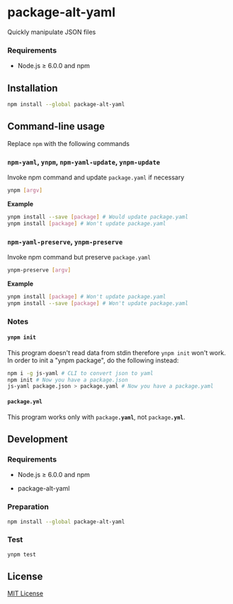 # package-alt-yaml
Quickly manipulate JSON files

### Requirements

* Node.js ≥ 6.0.0 and npm

## Installation

```bash
npm install --global package-alt-yaml
```

## Command-line usage
Replace `npm` with the following commands

### `npm-yaml`, `ynpm`, `npm-yaml-update`, `ynpm-update`
Invoke npm command and update `package.yaml` if necessary

```bash
ynpm [argv]
```

**Example**

```bash
ynpm install --save [package] # Would update package.yaml
ynpm install [package] # Won't update package.yaml
```

### `npm-yaml-preserve`, `ynpm-preserve`
Invoke npm command but preserve `package.yaml`

```bash
ynpm-preserve [argv]
```

**Example**

```bash
ynpm install [package] # Won't update package.yaml
ynpm install --save [package] # Won't update package.yaml
```

### Notes

#### `ynpm init`

This program doesn't read data from stdin therefore `ynpm init` won't work.
In order to init a "ynpm package", do the following instead:

```bash
npm i -g js-yaml # CLI to convert json to yaml
npm init # Now you have a package.json
js-yaml package.json > package.yaml # Now you have a package.yaml
```

#### `package.yml`

This program works only with <code>package<strong>.yaml</strong></code>,
not <code>package<strong>.yml</strong></code>.

## Development

### Requirements

* Node.js ≥ 6.0.0 and npm

* package-alt-yaml

### Preparation

```bash
npm install --global package-alt-yaml
```

### Test

```bash
ynpm test
```

## License

[MIT License](https://github.com/ksxnodeapps/package-alt-yaml/blob/master/LICENSE.md)
